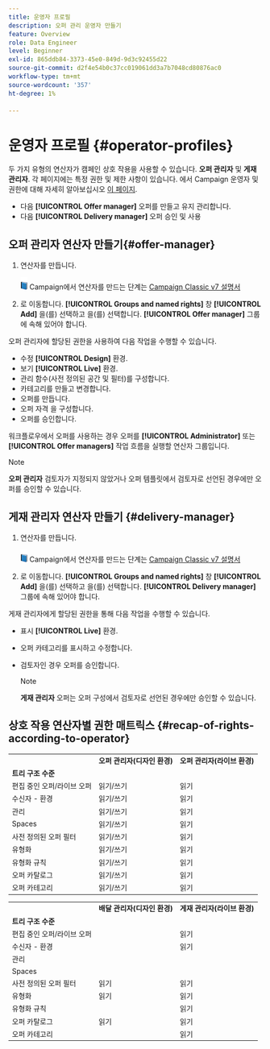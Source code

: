 ```yaml
---
title: 운영자 프로필
description: 오퍼 관리 운영자 만들기
feature: Overview
role: Data Engineer
level: Beginner
exl-id: 865ddb84-3373-45e0-849d-9d3c92455d22
source-git-commit: d2f4e54b0c37cc019061dd3a7b7048cd80876ac0
workflow-type: tm+mt
source-wordcount: '357'
ht-degree: 1%

---
```


# 운영자 프로필 {#operator-profiles}

두 가지 유형의 연산자가 캠페인 상호 작용을 사용할 수 있습니다. **오퍼 관리자** 및 **게재 관리자**. 각 페이지에는 특정 권한 및 제한 사항이 있습니다. 에서 Campaign 운영자 및 권한에 대해 자세히 알아보십시오 [이 페이지](../start/permissions.md).

* 다음 **[!UICONTROL Offer manager]** 오퍼를 만들고 유지 관리합니다.
* 다음 **[!UICONTROL Delivery manager]** 오퍼 승인 및 사용

## 오퍼 관리자 연산자 만들기{#offer-manager}

1. 연산자를 만듭니다.

   ![](../assets/do-not-localize/book.png) Campaign에서 연산자를 만드는 단계는 [Campaign Classic v7 설명서](https://experienceleague.adobe.com/docs/campaign-classic/using/getting-started/permissions/access-management-operators.html)

1. 로 이동합니다. **[!UICONTROL Groups and named rights]** 창 **[!UICONTROL Add]** 을(를) 선택하고 을(를) 선택합니다. **[!UICONTROL Offer manager]** 그룹에 속해 있어야 합니다.

오퍼 관리자에 할당된 권한을 사용하여 다음 작업을 수행할 수 있습니다.

* 수정 **[!UICONTROL Design]** 환경.
* 보기 **[!UICONTROL Live]** 환경.
* 관리 함수(사전 정의된 공간 및 필터)를 구성합니다.
* 카테고리를 만들고 변경합니다.
* 오퍼를 만듭니다.
* 오퍼 자격 을 구성합니다.
* 오퍼를 승인합니다.

워크플로우에서 오퍼를 사용하는 경우 오퍼를 **[!UICONTROL Administrator]** 또는 **[!UICONTROL Offer managers]** 작업 흐름을 실행할 연산자 그룹입니다.

>[!NOTE]
>
>**오퍼 관리자** 검토자가 지정되지 않았거나 오퍼 템플릿에서 검토자로 선언된 경우에만 오퍼를 승인할 수 있습니다.

## 게재 관리자 연산자 만들기 {#delivery-manager}

1. 연산자를 만듭니다.

   ![](../assets/do-not-localize/book.png) Campaign에서 연산자를 만드는 단계는 [Campaign Classic v7 설명서](https://experienceleague.adobe.com/docs/campaign-classic/using/getting-started/permissions/access-management-operators.html)

1. 로 이동합니다. **[!UICONTROL Groups and named rights]** 창 **[!UICONTROL Add]** 을(를) 선택하고 을(를) 선택합니다. **[!UICONTROL Delivery manager]** 그룹에 속해 있어야 합니다.

게재 관리자에게 할당된 권한을 통해 다음 작업을 수행할 수 있습니다.

* 표시 **[!UICONTROL Live]** 환경.
* 오퍼 카테고리를 표시하고 수정합니다.
* 검토자인 경우 오퍼를 승인합니다.

   >[!NOTE]
   >
   >**게재 관리자** 오퍼는 오퍼 구성에서 검토자로 선언된 경우에만 승인할 수 있습니다.

## 상호 작용 연산자별 권한 매트릭스 {#recap-of-rights-according-to-operator}

<table> 
 <tbody> 
  <tr> 
   <td> </td> 
   <td> <strong>오퍼 관리자(디자인 환경)</strong><br /> </td> 
   <td> <strong>오퍼 관리자(라이브 환경)</strong><br /> </td> 
  </tr> 
  <tr> 
   <td> <strong>트리 구조 수준</strong><br /> </td> 
   <td> </td> 
   <td> </td> 
  </tr> 
  <tr> 
   <td> 편집 중인 오퍼/라이브 오퍼<br /> </td> 
   <td> 읽기/쓰기<br /> </td> 
   <td> 읽기<br /> </td> 
  </tr> 
  <tr> 
   <td> 수신자 - 환경<br /> </td> 
   <td> 읽기/쓰기<br /> </td> 
   <td> 읽기<br /> </td> 
  </tr> 
  <tr> 
   <td> 관리<br /> </td> 
   <td> 읽기/쓰기<br /> </td> 
   <td> 읽기<br /> </td> 
  </tr> 
  <tr> 
   <td> Spaces<br /> </td> 
   <td> 읽기/쓰기<br /> </td> 
   <td> 읽기<br /> </td> 
  </tr> 
  <tr> 
   <td> 사전 정의된 오퍼 필터<br /> </td> 
   <td> 읽기/쓰기<br /> </td> 
   <td> 읽기<br /> </td> 
  </tr> 
  <tr> 
   <td> 유형화<br /> </td> 
   <td> 읽기/쓰기<br /> </td> 
   <td> 읽기<br /> </td> 
  </tr> 
  <tr> 
   <td> 유형화 규칙<br /> </td> 
   <td> 읽기/쓰기<br /> </td> 
   <td> 읽기<br /> </td> 
  </tr> 
  <tr> 
   <td> 오퍼 카탈로그<br /> </td> 
   <td> 읽기/쓰기<br /> </td> 
   <td> 읽기<br /> </td> 
  </tr> 
  <tr> 
   <td> 오퍼 카테고리<br /> </td> 
   <td> 읽기/쓰기<br /> </td> 
   <td> 읽기<br /> </td> 
  </tr> 
 </tbody> 
</table>

<table> 
 <tbody> 
  <tr> 
   <td> </td> 
   <td> <strong>배달 관리자(디자인 환경)</strong><br /> </td> 
   <td> <strong>게재 관리자(라이브 환경)</strong><br /> </td> 
  </tr> 
  <tr> 
   <td> <strong>트리 구조 수준</strong><br /> </td> 
   <td> </td> 
   <td> </td> 
  </tr> 
  <tr> 
   <td> 편집 중인 오퍼/라이브 오퍼<br /> </td> 
   <td> </td> 
   <td> 읽기<br /> </td> 
  </tr> 
  <tr> 
   <td> 수신자 - 환경<br /> </td> 
   <td> </td> 
   <td> 읽기<br /> </td> 
  </tr> 
  <tr> 
   <td> 관리<br /> </td> 
   <td> </td> 
   <td> </td> 
  </tr> 
  <tr> 
   <td> Spaces<br /> </td> 
   <td> </td> 
   <td> </td> 
  </tr> 
  <tr> 
   <td> 사전 정의된 오퍼 필터<br /> </td> 
   <td> 읽기<br /> </td> 
   <td> 읽기<br /> </td> 
  </tr> 
  <tr> 
   <td> 유형화<br /> </td> 
   <td> 읽기<br /> </td> 
   <td> 읽기<br /> </td> 
  </tr> 
  <tr> 
   <td> 유형화 규칙<br /> </td> 
   <td> </td> 
   <td> 읽기<br /> </td> 
  </tr> 
  <tr> 
   <td> 오퍼 카탈로그<br /> </td> 
   <td> 읽기<br /> </td> 
   <td> 읽기<br /> </td> 
  </tr> 
  <tr> 
   <td> 오퍼 카테고리<br /> </td> 
   <td> </td> 
   <td> 읽기<br /> </td> 
  </tr> 
 </tbody> 
</table>
